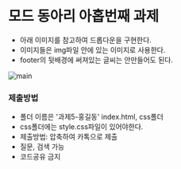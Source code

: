 # 모드 동아리 아홉번째 과제
- 아래 이미지를 참고하여 드롭다운을 구현한다.
- 이미지들은 img파일 안에 있는 이미지로 사용한다.
- footer의 뒷배경에 써져있는 글씨는 안만들어도 된다.

![main]()



### 제출방법
- 폴더 이름은 '과제5-홍길동' index.html, css폴더 
- css폴더에는 style.css파일이 있어야한다.
- 제출방법: 압축하여 카톡으로 제출
- 질문, 검색 가능
- 코드공유 금지
